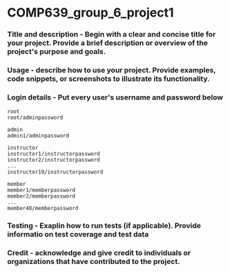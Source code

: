 # COMP639_group_6_project1

### Title and description - Begin with a clear and concise title for your project. Provide a brief description or overview of the project's purpose and goals.

### Usage - describe how to use your project. Provide examples, code snippets, or screenshots to illustrate its functionality.

### Login details - Put every user's username and password below

    root
    root/adminpassword
    
    admin
    admin1/adminpassword
    
    instructor
    instructor1/instructorpassword
    instructor2/instructorpassword
    ...
    instructor10/instructorpassword
    
    member
    member1/memberpassword
    member2/memberpassword
    ...
    member40/memberpassword

### Testing - Exaplin how to run tests (if applicable). Provide informatio on test coverage and test data

### Credit - acknowledge and give credit to individuals or organizations that have contributed to the project.
